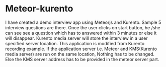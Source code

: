 # Meteor-kurento
I have created a demo interview app using Meteorjs and Kurento. Sample 5 interview questions are there.
Once the user clicks on start button, he /she can see see a question which has 
to answered within 3 minutes or else it will disappear. Kurento media server will store the interview in a 
user specified server location. This application is modified from Kurento recording example.
If the application server i.e. Meteor and KMS(Kurento media server) are run on the same location, Nothing has to be changed. 
Else the KMS server address has to be provided in the meteor server part.

